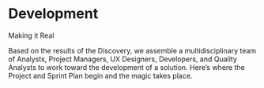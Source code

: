 # Development

Making it Real 

Based on the results of the Discovery, we assemble a multidisciplinary team of Analysts, Project Managers, UX Designers, Developers, and Quality Analysts to work toward the development of a solution. Here’s where the Project and Sprint Plan begin and the magic takes place.


